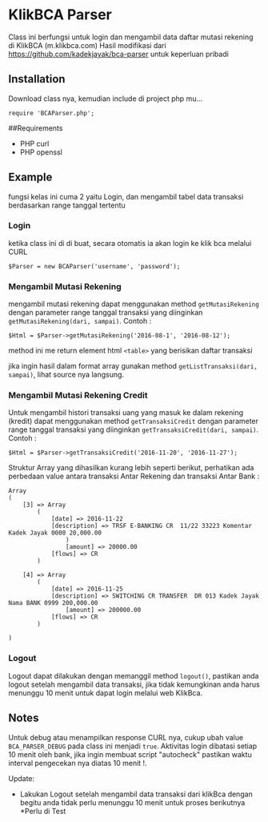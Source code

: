 # KlikBCA Parser
Class ini berfungsi untuk login dan mengambil data daftar mutasi rekening di KlikBCA (m.klikbca.com)
Hasil modifikasi dari https://github.com/kadekjayak/bca-parser untuk keperluan pribadi

## Installation
Download class nya, kemudian include di project php mu...
	
	require 'BCAParser.php';

##Requirements
* PHP curl
* PHP openssl


## Example
fungsi kelas ini cuma 2 yaitu Login, dan mengambil tabel data transaksi berdasarkan range tanggal tertentu

### Login
ketika class ini di di buat, secara otomatis ia akan login ke klik bca melalui CURL

	$Parser = new BCAParser('username', 'password');
	
### Mengambil Mutasi Rekening
mengambil mutasi rekening dapat menggunakan method `getMutasiRekening` dengan parameter range tanggal transaksi yang diinginkan `getMutasiRekening(dari, sampai)`. Contoh :
	
	$Html = $Parser->getMutasiRekening('2016-08-1', '2016-08-12');

method ini me return element html `<table>` yang berisikan daftar transaksi

jika ingin hasil dalam format array gunakan method `getListTransaksi(dari, sampai)`, lihat source nya langsung.


### Mengambil Mutasi Rekening Credit
Untuk mengambil histori transaksi uang yang masuk ke dalam rekening (kredit) dapat menggunakan method `getTransaksiCredit` dengan parameter range tanggal transaksi yang diinginkan `getTransaksiCredit(dari, sampai)`. Contoh :
	
	$Html = $Parser->getTransaksiCredit('2016-11-20', '2016-11-27');

Struktur Array yang dihasilkan kurang lebih seperti berikut, perhatikan ada perbedaan value antara transaksi Antar Rekening dan transaksi Antar Bank :
	
	Array
	(
	    [3] => Array
	        (
	            [date] => 2016-11-22
	            [description] => TRSF E-BANKING CR  11/22 33223 Komentar Kadek Jayak 0000 20,000.00
	                )
                    [amount] => 20000.00
	            [flows] => CR
	        )

	    [4] => Array
	        (
	            [date] => 2016-11-25
	            [description] => SWITCHING CR TRANSFER  DR 013 Kadek Jayak Nama BANK 0999 200,000.00
                    [amount] => 200000.00
	            [flows] => CR
	        )

	)


### Logout
Logout dapat dilakukan dengan memanggil method `logout()`, pastikan anda logout setelah mengambil data transaksi, jika tidak kemungkinan anda harus menunggu 10 menit untuk dapat login melalui web KlikBca.


## Notes
Untuk debug atau menampilkan response CURL nya, cukup ubah value `BCA_PARSER_DEBUG` pada class ini menjadi `true`.
Aktivitas login dibatasi setiap 10 menit oleh bank, jika ingin membuat script "autocheck" pastikan waktu interval pengecekan nya diatas 10 menit !.

Update: 
- Lakukan Logout setelah mengambil data transaksi dari klikBca dengan begitu anda tidak perlu menunggu 10 menit untuk proses berikutnya *Perlu di Test
